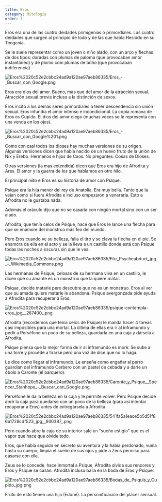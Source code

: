 ```yaml
---
title: Eros
category: Mitología
order: 3
---
```


Eros era una de las cuatro deidades primigenias o primordiales. Las cuatro deidades que surgen al principio de todo y de las que habla Hesiodo en su Teogonía.

Se le suele representar como un joven o niño alado, con un arco y flechas de dos tipos: doradas con plumas de paloma (que provocaban amor instantáneo) y de plomo com plumas de búho (que provocaban indiferencia)

![Eros%2020c52e2cbbc24ad9a120ae97aeb86335/Eros_-_Buscar_con_Google.png](Eros%2020c52e2cbbc24ad9a120ae97aeb86335/Eros_-_Buscar_con_Google.png)

Eros era dios del amor. Bueno, mas que del amor de la atracción sexual. Atracción sexual previa incluso a la distinción de sexos. 

Eros incitó a los demás seres primordiales a tener descendencia sin unión sexual. Eros infundía el amor intenso e incondicional. La copia romana de Eros es Cupido. El dios del amor ciego (muchas veces se le representa con una venda en los ojos).

![Eros%2020c52e2cbbc24ad9a120ae97aeb86335/Eros_-_Buscar_con_Google%201.png](Eros%2020c52e2cbbc24ad9a120ae97aeb86335/Eros_-_Buscar_con_Google%201.png)

Como con casi todos los dioses hay muchas versiones de su origen. Algunas versiones dicen que había nacido de un huevo fruto de la unión de Nix y Erebo. Hermanos e hijos de Caos. No preguntes. Cosas de Dioses.

Otras versiones (la mas extendida) dicen que Eros era hijo de Afrodita y Ares. El amor y la guerra de los que hablamos en otro hilo.

El principal mito e Eros es su historia de amor con Psique. 

Psique era la hija menor del rey de Anatolia. Era muy bella. Tanto que la veían como si fuera Afrodita e incluso empezaron a venerarla. Esto a Afrodita no le gustaba nada.

Además el oráculo dijo que no se casaría con ningún mortal sino con un ser alado.

Afrodita, que tenía celos de Psique, hace que Eros le lance una flecha para que se enamore del monstruo más feo del mundo.

Pero Eros cuando ve su belleza, falla el tiro y se clava la flecha en el pie. Se enamora de ella en el acto y se la lleva a un castillo donde está con Psique todas las noches a oscuras sin que le vea. 

![Eros%2020c52e2cbbc24ad9a120ae97aeb86335/File_Psycheabduct_jpg_-_Wikimedia_Commons.png](Eros%2020c52e2cbbc24ad9a120ae97aeb86335/File_Psycheabduct_jpg_-_Wikimedia_Commons.png)

Las hermanas de Psique, celosas de su hermana viva en un castillo, le dicen que su amante es un monstruo que la quiere matar.

Psique, decide matarle pero descubre que no es un monstruo. Eros al ver que su amada quiere matarle le abandona. Psique avergonzada pide ayuda a Afrodita para recuperar a Eros.

![Eros%2020c52e2cbbc24ad9a120ae97aeb86335/psique-contempla-eros_jpg__287400_.png](Eros%2020c52e2cbbc24ad9a120ae97aeb86335/psique-contempla-eros_jpg__287400_.png)

Afrodita (recordemos que tenía celos de Psique) le manda hacer 4 tareas casi imposibles para una mortal. La última de ellas era ir al inframundo y pedir a Perséfone un poco de su belleza, guardarla en una caja y dársela a Afrodita.

Psique piensa que la mejor forma de ir al inframundo es morir. Se sube a una torre y procede a tirarse pero una voz de dice que no lo haga. 

Le dice como llegar al inframundo. Le enseña como engañar al perro guardián del inframundo Cerbero con un pastel de cebada y a darle un óbolo a Caronte (el barquero).

![Eros%2020c52e2cbbc24ad9a120ae97aeb86335/Caronte_y_Psique__Spencer_Stanhope_-_Buscar_con_Google.png](Eros%2020c52e2cbbc24ad9a120ae97aeb86335/Caronte_y_Psique__Spencer_Stanhope_-_Buscar_con_Google.png)

Perséfone le da la belleza en la caja y le permite volver. Pero Psique decide abrir la caja para quedarse con un poco de la belleza (para así intentar recuperar a Eros) antes de entregársela a Afrodita.

![Eros%2020c52e2cbbc24ad9a120ae97aeb86335/541fa5a1eace5b5d51f86a1726cdf523_jpg__800387_.png](Eros%2020c52e2cbbc24ad9a120ae97aeb86335/541fa5a1eace5b5d51f86a1726cdf523_jpg__800387_.png)

Pero cuando abre la caja de su interior sale un "sueño estigio" que es el vapor que hace que olvide todo. 

Eros, que había seguido en secreto su aventura y la había perdonado, vuela hasta su cuerpo, limpia el sueño de sus ojos y pide a Zeus permiso para casarse con ella.

Zeus se lo concede, hace inmortal a Psique, Afrodita olvida sus rencores y Eros y Psique se casan. Afrodita incluso baila en la boda de Eros y Psique.

![Eros%2020c52e2cbbc24ad9a120ae97aeb86335/Bodas_de_Psiquis_y_Cupido_jpg.png](Eros%2020c52e2cbbc24ad9a120ae97aeb86335/Bodas_de_Psiquis_y_Cupido_jpg.png)

Fruto de esto tienen una hija (Edoné). La personificación del placer sensual.